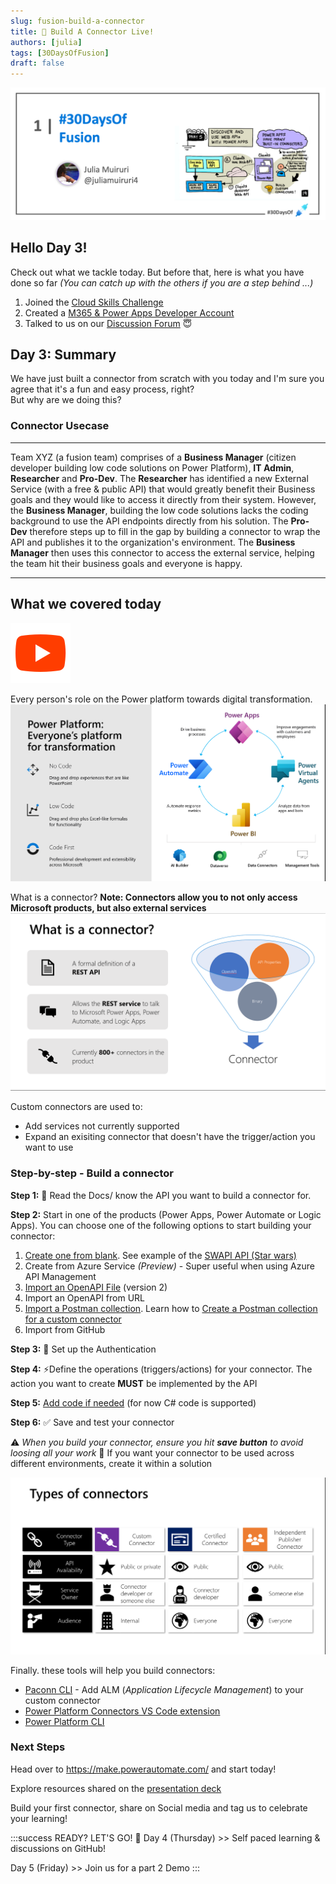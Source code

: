 ```yaml
---
slug: fusion-build-a-connector
title: 🔌 Build A Connector Live!
authors: [julia]
tags: [30DaysOfFusion]
draft: false
---
```



<head>
  <meta name="twitter:url" content="https://microsoft.github.io/30daysof/docs/roadmaps/fusion" />
  <meta name="twitter:title" content="30DaysOfFusion Kick-Off" />
  <meta name="twitter:description" content="Join us for #30DaysOfLearning initiatives that take you from fundamental concepts to functional code to cloud deployment!" />
  <meta name="twitter:image" content="https://microsoft.github.io/30daysof/assets/images/fusion-f731f3ccac8a8ee153416f249d058b46.png" />
  <meta name="twitter:card" content="summary_large_image" />
  <meta name="twitter:creator" content="@nitya" />
  <meta name="twitter:site" content="@AzureAdvocates" /> 
  <link rel="canonical" href="https://aka.ms/TheConnectorHackathon" />
</head>

![30DaysOfFusion](./../../static/img/banners/fusion.png)
## Hello Day 3! 

Check out what we tackle today. But before that, here is what you have done so far _(You can catch up with the others if you are a step behind ...)_

1. Joined the [Cloud Skills Challenge](https://aka.ms/ConnectorSkillsChallenge)
1. Created a [M365 & Power Apps Developer Account](https://techcommunity.microsoft.com/t5/educator-developer-blog/recap-of-day-2-onboarding-session-30days-of-learning-nigeria/ba-p/3490280?WT.mc_id=academic-0000-juliamuiruri)
1. Talked to us on our [Discussion Forum](https://github.com/microsoft/30daysof/discussions/16) 😇


## Day 3: Summary
We have just built a connector from scratch with you today and I'm sure you agree that it's a fun and easy process, right? <br />
But why are we doing this? 
### Connector Usecase


---

Team XYZ (a fusion team) comprises of a **Business Manager** (citizen developer building low code solutions on Power Platform), **IT Admin**, **Researcher** and **Pro-Dev**. 
The **Researcher** has identified a new External Service (with a free & public API) that would greatly benefit their Business goals and they would like to access it directly from their system. However, the **Business Manager**, building the low code solutions lacks the coding background to use the API endpoints directly from his solution.
The **Pro-Dev** therefore steps up to fill in the gap by building a connector to wrap the API and publishes it to the organization's environment. The **Business Manager** then uses this connector to access the external service, helping the team hit their business goals and everyone is happy.

---

## What we covered today 
[![YouTube](../fusion/img/icons8-youtube.svg "Watch the recording on YouTube")](https://youtu.be/E1KRpMrG9Wo)

Every person's role on the Power platform towards digital transformation.
![Power Platform for Everyone](../fusion/img/power-platform.png)

What is a connector? **Note: Connectors allow you to not only access Microsoft products, but also external services**
![Connector definition](../fusion/img/connector-def.png)

Custom connectors are used to:

- Add services not currently supported
- Expand an exisiting connector that doesn't have the trigger/action you want to use

### Step-by-step - Build a connector
**Step 1:** 📖 Read the Docs/ know the API you want to build a connector for.

**Step 2:** Start in one of the products (Power Apps, Power Automate or Logic Apps). You can choose one of the following options to start building your connector:

1. [Create one from blank](https://docs.microsoft.com/en-us/connectors/custom-connectors/define-blank?WT.mc_id=academic-73999-juliamuiruri). See example of the [SWAPI API (Star wars)](https://youtu.be/CMCuNYVW4B0)
1. Create from Azure Service _(Preview)_ - Super useful when using Azure API Management
1. [Import an OpenAPI File](https://docs.microsoft.com/en-us/connectors/custom-connectors/define-openapi-definition?WT.mc_id=academic-73999-juliamuiruri) (version 2)
1. Import an OpenAPI from URL
1. [Import a Postman collection](https://docs.microsoft.com/en-us/connectors/custom-connectors/define-postman-collection?WT.mc_id=academic-73999-juliamuiruri). Learn how to [Create a Postman collection for a custom connector](https://docs.microsoft.com/en-us/connectors/custom-connectors/create-postman-collection?WT.mc_id=academic-73999-juliamuiruri)
1. Import from GitHub

**Step 3:** 🔐 Set up the Authentication

**Step 4:** ⚡Define the operations (triggers/actions) for your connector. The action you want to create **MUST** be implemented by the API

**Step 5:** [Add code if needed](https://docs.microsoft.com/en-us/connectors/custom-connectors/write-code?WT.mc_id=academic-73999-juliamuiruri) (for now C# code is supported)

**Step 6:** ✅ Save and test your connector

⚠️ _When you build your connector, ensure you hit **save button** to avoid loosing all your work_
📝 If you want your connector to be used across different environments, create it within a solution

![Connector types](../fusion/img/connector-types.png)

Finally. these tools will help you build connectors:
- [Paconn CLI](https://docs.microsoft.com/en-us/connectors/custom-connectors/paconn-cli?WT.mc_id=academic-73999-juliamuiruri) - Add ALM (_Application Lifecycle Management_) to your custom connector
- [Power Platform Connectors VS Code extension](https://aka.ms/ppc-vscode)
- [Power Platform CLI](https://aka.ms/powerplatformcli)

### Next Steps
Head over to https://make.powerautomate.com/ and start today!

Explore resources shared on the [presentation deck](https://github.com/microsoft/30daysof/discussions/16#discussioncomment-3650396)

Build your first connector, share on Social media and tag us to celebrate your learning!

:::success READY? LET'S GO! 🎉
Day 4 (Thursday) >> Self paced learning & discussions on GitHub!

Day 5 (Friday) >> Join us for a part 2 Demo
:::